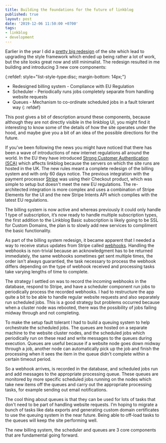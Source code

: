 ```yaml
---
title: Building the foundations for the future of linkblog
published: true
layout: post
date: '2019-12-06 11:50:00 +0700'
tags:
- linkblog
- development
---
```


Earlier in the year I did a [pretty big redesign]({{site.baseurl}}/2019/12/04/linkblog-new-look.html) of the site which lead to upgrading the style framework which ended up being rather a lot of work, but the site looks great now and still minimalist. The redesign resulted in me building and introducing 3 new core components:

{:refdef: style="list-style-type:disc; margin-bottom: 14px;"}
- Redesigned billing system  - Compliance with EU Regulation
- Scheduler - Periodically runs jobs completely separate from handling website requests
- Queues - Mechanism to co-ordinate scheduled jobs in a fault tolerant way
{: refdef}

This post gives a bit of description around these components, because although they are not directly visible in the linkblog UI, you might find it interesting to know some of the details of how the site operates under the hood, and maybe give you a bit of an idea of the possible directions for the future.

If you’ve been following the news you might have noticed that there has been a wave of introductions of new internet regulations all around the world. In the EU they have introduced [Strong Customer Authentication (SCA)](https://en.wikipedia.org/wiki/Strong_customer_authentication) which affects linkblog because the servers on which the site runs are hosted in the UK. The new rules meant a complete redesign of the billing system and with only 60 days notice. The previous integration with the payment processor [Stripe](https://stripe.com) was using their Checkout product, which was simple to setup but doesn't meet the new EU regulations. The re-architected integration is more complex and uses a combination of Stripe Elements  for the UI and the new Stripe Intents API which complies with the latest EU regulations.

The billing system is now active and whereas previously it could only handle 1 type of subscription, it’s now ready to handle multiple subscription types, the first addition to the Linkblog Basic subscription is likely going to be SSL for Custom Domains, the plan is to slowly add new services to compliment the basic functionality.

As part of the billing system redesign, it became apparent that I needed a way to receive status updates from Stripe called [webhooks](https://en.wikipedia.org/wiki/Webhook). Handling the webhooks is non-trivial because an acknowledgment has to be returned immediately, the same webhooks sometimes get sent multiple times, the order isn't always guarantied, the task necessary to process the webhook differs depending on the type of webhook received and processing tasks take varying lengths of time to complete.

The strategy I settled on was to record the incoming webhooks in the database, respond to Stripe, and have a scheduler component  run jobs to periodically process the recorded webhooks. I had to restructure the app quite a bit to be able to handle regular website requests and also separately run scheduled jobs. This is a good strategy but problems occurred because when a cluster node was rebooted, there was the possibility of jobs failing midway through and not completing.

To make the setup fault tolerant I had to build a queuing system to help orchestrate the scheduled jobs. The queues are hosted on a separate machine to the website cluster nodes, and the scheduled jobs which periodically run on these read and write messages to the queues during execution. Queues are useful because if a website node goes down midway through a job, another node can automatically pick up the job and finish the processing when it sees the item in the queue didn’t complete within a certain timeout period.

So a webhook arrives, is recorded in the database, and scheduled jobs run and add messages to the appropriate processing queue. These queues are monitored by more specific scheduled jobs running on the nodes which take new items off the queues and carry out the appropriate processing tasks, for example sending out email notifications.

The cool thing about queues is that they can be used for lots of tasks that don't need to be part of handling website requests. I’m hoping to migrate a bunch of tasks like data exports and generating custom domain certificates to use the queuing system in the near future. Being able to off-load tasks to the queues will keep the site performing well.

The new billing system, the scheduler and queues are 3 core components that are fundamental going forward.